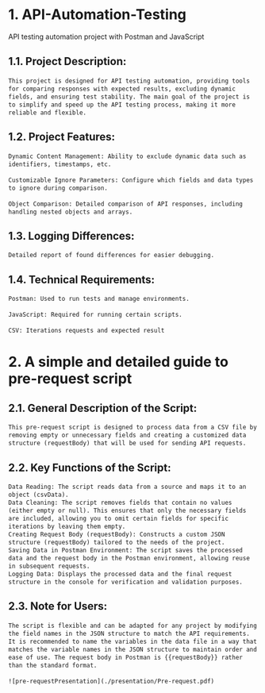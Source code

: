 # 1. API-Automation-Testing
 API testing automation project with Postman and JavaScript

## 1.1. Project Description:
    This project is designed for API testing automation, providing tools for comparing responses with expected results, excluding dynamic fields, and ensuring test stability. The main goal of the project is to simplify and speed up the API testing process, making it more reliable and flexible.

## 1.2. Project Features:

    Dynamic Content Management: Ability to exclude dynamic data such as identifiers, timestamps, etc.

    Customizable Ignore Parameters: Configure which fields and data types to ignore during comparison.

    Object Comparison: Detailed comparison of API responses, including handling nested objects and arrays.

## 1.3. Logging Differences:

    Detailed report of found differences for easier debugging.

## 1.4. Technical Requirements:

    Postman: Used to run tests and manage environments.

    JavaScript: Required for running certain scripts.

    CSV: Iterations requests and expected result

# 2. A simple and detailed guide to pre-request script

## 2.1. General Description of the Script:
    This pre-request script is designed to process data from a CSV file by removing empty or unnecessary fields and creating a customized data structure (requestBody) that will be used for sending API requests.
## 2.2. Key Functions of the Script:
    Data Reading: The script reads data from a source and maps it to an object (csvData).
    Data Cleaning: The script removes fields that contain no values (either empty or null). This ensures that only the necessary fields are included, allowing you to omit certain fields for specific iterations by leaving them empty.
    Creating Request Body (requestBody): Constructs a custom JSON structure (requestBody) tailored to the needs of the project.
    Saving Data in Postman Environment: The script saves the processed data and the request body in the Postman environment, allowing reuse in subsequent requests.
    Logging Data: Displays the processed data and the final request structure in the console for verification and validation purposes.

## 2.3. Note for Users:
    The script is flexible and can be adapted for any project by modifying the field names in the JSON structure to match the API requirements. It is recommended to name the variables in the data file in a way that matches the variable names in the JSON structure to maintain order and ease of use. The request body in Postman is {{requestBody}} rather than the standard format.

    ![pre-requestPresentation](./presentation/Pre-request.pdf)